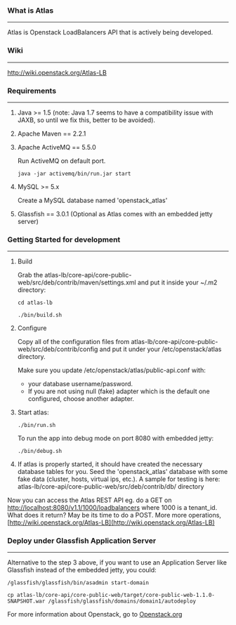 ### What is Atlas
-------------
Atlas is Openstack LoadBalancers API that is actively being developed.

### Wiki
--------
http://wiki.openstack.org/Atlas-LB

### Requirements
----------------
1. Java >= 1.5  (note: Java 1.7 seems to have a compatibility issue with JAXB, so until we fix this, better to be avoided).

2. Apache Maven == 2.2.1

3. Apache ActiveMQ == 5.5.0

    Run ActiveMQ on default port.

    `java -jar activemq/bin/run.jar start`

4. MySQL >= 5.x

    Create a MySQL database named 'openstack_atlas'

5. Glassfish == 3.0.1 (Optional as Atlas comes with an embedded jetty server)


### Getting Started for development
-----------------------------------
1. Build

    Grab the atlas-lb/core-api/core-public-web/src/deb/contrib/maven/settings.xml and put it inside your
    ~/.m2 directory:

    `cd atlas-lb`

    `./bin/build.sh`

2. Configure

    Copy all of the configuration files from atlas-lb/core-api/core-public-web/src/deb/contrib/config
    and put it under your /etc/openstack/atlas directory. 
    
    Make sure you update /etc/openstack/atlas/public-api.conf with:
    
      * your database username/password.
      * If you are not using null (fake) adapter which is the default one configured, choose another adapter.
    

3. Start atlas:

    `./bin/run.sh`

    To run the app into debug mode on port 8080 with embedded jetty:

    `./bin/debug.sh`

4. If atlas is properly started, it should have created the necessary database tables for you. Seed the 'openstack_atlas'
    database with some fake data (cluster, hosts, virtual ips, etc.). A sample for testing is here: atlas-lb/core-api/core-public-web/src/deb/contrib/db/ directory

Now you can access the Atlas REST API eg. do a GET on [http://localhost:8080/v1.1/1000/loadbalancers](http://localhost:8080/v1.1/1000/loadbalancers)
where 1000 is a tenant_id. What does it return? May be its time to do a POST. More more operations, [http://wiki.openstack.org/Atlas-LB](http://wiki.openstack.org/Atlas-LB)


### Deploy under Glassfish Application Server
---------------------------------------------

Alternative to the step 3 above, if you want to use an Application Server like Glassfish instead of the embedded jetty, you could:

    /glassfish/glassfish/bin/asadmin start-domain

    cp atlas-lb/core-api/core-public-web/target/core-public-web-1.1.0-SNAPSHOT.war /glassfish/glassfish/domains/domain1/autodeploy



For more information about Openstack, go to [Openstack.org](http://openstack.org)

